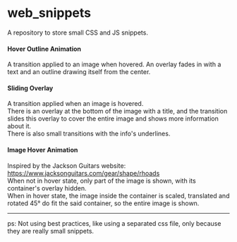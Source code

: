 # web_snippets
A repository to store small CSS and JS snippets.

#### Hover Outline Animation
A transition applied to an image when hovered. An overlay fades in with a text and an outline drawing itself from the center.

#### Sliding Overlay
A transition applied when an image is hovered.<br>
There is an overlay at the bottom of the image with a title, and the transition slides this overlay to cover the entire image and shows more information about it.<br>
There is also small transitions with the info's underlines.

#### Image Hover Animation
Inspired by the Jackson Guitars website: https://www.jacksonguitars.com/gear/shape/rhoads <br>
When not in hover state, only part of the image is shown, with its container's overlay hidden. <br>
When in hover state, the image inside the container is scaled, translated and rotated 45° do fit the said container, so the entire image is shown.

<hr>
ps: Not using best practices, like using a separated css file, only because they are really small snippets.

